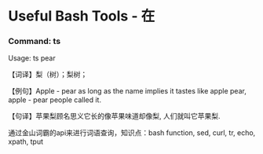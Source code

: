 # Useful Bash Tools - 在
### Command: ts
Usage: ts pear

【词译】梨（树）；梨树；

【例句】Apple - pear as long as the name implies it tastes like apple pear, apple - pear people called it.

【句译】苹果梨顾名思义它长的像苹果味道却像梨, 人们就叫它苹果梨.

通过金山词霸的api来进行词语查询，知识点：bash function, sed, curl, tr, echo, xpath, tput
